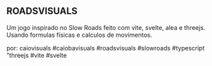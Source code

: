 ## ROADSVISUALS

Um jogo inspirado no Slow Roads feito com vite, svelte, alea e threejs. Usando formulas físicas e calculos de movimentos.

por: caiovisuals
#caiobavisuals #roadsvisuals #slowroads #typescript "threejs #vite #svelte